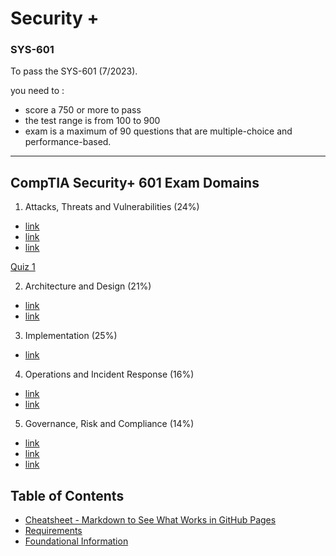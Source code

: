 <link rel="stylesheet" href="https://novaxiophi.github.io/securityplusTraining.githubpages.io/styles.css">

<div>
<h1>Security +</h1>
<h3>SYS-601</h3>
</div>

To pass the SYS-601 (7/2023). 

you need to :
- score a 750 or more to pass
- the test range is from 100 to 900 
- exam is a maximum of 90 questions that are multiple-choice and performance-based.
---
## CompTIA Security+ 601 Exam Domains

1. Attacks, Threats and Vulnerabilities (24%)
  - [link](pageurl)
  - [link](pageurl)
  - [link](pageurl)

  [Quiz 1](../Quizes/test1.md)

2. Architecture and Design (21%)
  - [link](pageurl)
  - [link](pageurl)

3. Implementation (25%)
  - [link](pageurl)

4. Operations and Incident Response (16%)
  - [link](pageurl)
  - [link](pageurl)

5. Governance, Risk and Compliance (14%)
  - [link](pageurl)
  - [link](pageurl)
  - [link](pageurl)

## Table of Contents

- [Cheatsheet - Markdown to See What Works in GitHub Pages](/CheatsheetMarkdown.md)
- [Requirements](SecurityPlus/requirements.md)
- [Foundational Information](#foundational)

    

